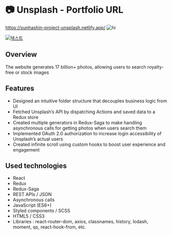# :camera: Unsplash - Portfolio URL
<https://sunhashin-project-unsplash.netlify.app/>
![hi](https://drive.google.com/uc?id=16LCWFkBTlvX1MOGbRkQ8TRXGbFji0jWk)

[![텍스트](https://drive.google.com/uc?id=16LCWFkBTlvX1MOGbRkQ8TRXGbFji0jWk)](https://sunhashin-project-unsplash.netlify.app/)

## Overview
The website generates 17 billion+ photos, allowing users to search royalty-free or stock images

## Features
* Designed an intuitive folder structure that decouples business logic from UI
* Fetched Unsplash’s API by dispatching Actions and saved data to a Redux store
* Created multiple generators in Redux-Saga to make handling asynchronous calls for getting photos when users search them
* Implemented OAuth 2.0 authorization to increase login accessibility of Unsplash’s actual users
* Created infinite scroll using custom hooks to boost user experience and engagement

## Used technologies
- React
- Redux
- Redux-Saga
- REST APIs / JSON
- Asynchronous calls
- JavaScript (ES6+)
- Styled components / SCSS
- HTML5 / CSS3
- Libraries : react-router-dom, axios, classnames, history, lodash, moment, qs, react-hook-from, etc.
